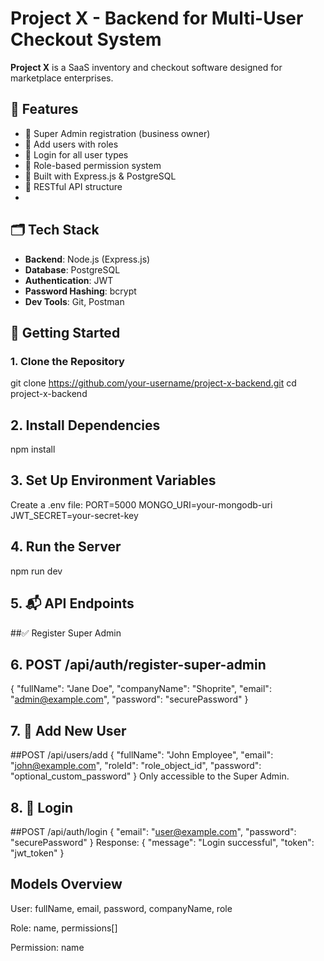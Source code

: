 # Project X - Backend for Multi-User Checkout System

**Project X** is a SaaS inventory and checkout software designed for marketplace enterprises. 
## 📌 Features

- 👑 Super Admin registration (business owner)
- 👥 Add users with roles
- 🔐 Login for all user types
- 🛂 Role-based permission system
- 🔧 Built with Express.js & PostgreSQL
- 📄 RESTful API structure
- 
## 🗂️ Tech Stack

- **Backend**: Node.js (Express.js)
- **Database**: PostgreSQL
- **Authentication**: JWT
- **Password Hashing**: bcrypt
- **Dev Tools**: Git, Postman


## 🚀 Getting Started

### 1. Clone the Repository


git clone https://github.com/your-username/project-x-backend.git
cd project-x-backend

## 2. Install Dependencies

npm install
## 3. Set Up Environment Variables
Create a .env file:
PORT=5000
MONGO_URI=your-mongodb-uri
JWT_SECRET=your-secret-key
## 4. Run the Server
npm run dev
## 5. 📬 API Endpoints
##✅ Register Super Admin
## 6. POST /api/auth/register-super-admin
{
  "fullName": "Jane Doe",
  "companyName": "Shoprite",
  "email": "admin@example.com",
  "password": "securePassword"
}
## 7. 👥 Add New User
##POST /api/users/add
{
  "fullName": "John Employee",
  "email": "john@example.com",
  "roleId": "role_object_id",
  "password": "optional_custom_password"
}
Only accessible to the Super Admin.

## 8. 🔐 Login
##POST /api/auth/login
{
  "email": "user@example.com",
  "password": "securePassword"
}
Response:
{
  "message": "Login successful",
  "token": "jwt_token"
}
## Models Overview
User: fullName, email, password, companyName, role

Role: name, permissions[]

Permission: name
